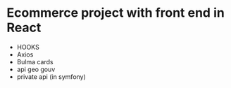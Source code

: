 # Ecommerce project with front end in React

- HOOKS
- Axios
- Bulma cards
- api geo gouv
- private api (in symfony)
